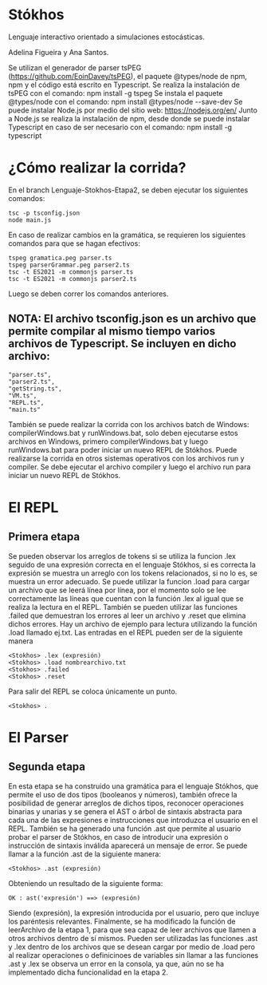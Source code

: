 # Stókhos
Lenguaje interactivo orientado a simulaciones estocásticas. 

Adelina Figueira y Ana Santos.

Se utilizan el generador de parser tsPEG (https://github.com/EoinDavey/tsPEG), el paquete @types/node de npm, npm y el código está escrito en Typescript.
Se realiza la instalación de tsPEG con el comando:  npm install -g tspeg
Se instala el paquete @types/node con el comando:  npm install @types/node --save-dev
Se puede instalar Node.js por medio del sitio web:  https://nodejs.org/en/
Junto a Node.js se realiza la instalación de npm, desde donde se puede instalar Typescript en caso de ser necesario con el comando: npm install -g typescript

# ¿Cómo realizar la corrida?
En el branch Lenguaje-Stokhos-Etapa2, se deben ejecutar los siguientes comandos:

    tsc -p tsconfig.json
    node main.js

En caso de realizar cambios en la gramática, se requieren los siguientes comandos para que se hagan efectivos:

    tspeg gramatica.peg parser.ts
    tspeg parserGrammar.peg parser2.ts
    tsc -t ES2021 -m commonjs parser.ts
    tsc -t ES2021 -m commonjs parser2.ts

Luego se deben correr los comandos anteriores.

## NOTA: El archivo tsconfig.json es un archivo que permite compilar al mismo tiempo varios archivos de Typescript. Se incluyen en dicho archivo:
    "parser.ts",
    "parser2.ts",
    "getString.ts",
    "VM.ts",
    "REPL.ts",
    "main.ts"

También se puede realizar la corrida con los archivos batch de Windows: compilerWindows.bat y runWindows.bat, solo deben ejecutarse estos archivos en Windows, primero compilerWindows.bat y luego runWindows.bat para poder iniciar un nuevo REPL de Stókhos. Puede realizarse la corrida en otros sistemas operativos con los archivos run y compiler. Se debe ejecutar el archivo compiler y luego el archivo run para iniciar un nuevo REPL de Stókhos.

# El REPL
## Primera etapa
Se pueden observar los arreglos de tokens si se utiliza la funcion .lex seguido de una expresión correcta en el lenguaje Stókhos, si es correcta la expresión se muestra un arreglo con los tokens relacionados, si no lo es, se muestra un error adecuado.
Se puede utilizar la funcion .load para cargar un archivo que se leerá línea por línea, por el momento solo se lee correctamente las líneas que cuentan con la función .lex al igual que se realiza la lectura en el REPL. También se pueden utilizar las funciones .failed que demuestran los errores al leer un archivo y .reset que elimina dichos errores.
Hay un archivo de ejemplo para lectura utilizando la función .load llamado ej.txt.
Las entradas en el REPL pueden ser de la siguiente manera

    <Stokhos> .lex (expresión)
    <Stokhos> .load nombrearchivo.txt
    <Stokhos> .failed
    <Stokhos> .reset

Para salir del REPL se coloca únicamente un punto.

    <Stokhos> .
    
# El Parser
## Segunda etapa
En esta etapa se ha construido una gramática para el lenguaje Stókhos, que permite el uso de dos tipos (booleanos y números), también ofrece la posibilidad de generar arreglos de dichos tipos, reconocer operaciones binarias y unarias y se genera el AST o árbol de sintaxis abstracta para cada una de las expresiones e instrucciones que introduzca el usuario en el REPL.
También se ha generado una función .ast que permite al usuario probar el parser de Stókhos, en caso de introducir una expresión o instrucción de sintaxis inválida aparecerá un mensaje de error.
Se puede llamar a la función .ast de la siguiente manera:
    
    <Stokhos> .ast (expresión)
Obteniendo un resultado de la siguiente forma:

    OK : ast('expresión') ==> (expresión)

Siendo (expresión), la expresión introducida por el usuario, pero que incluye los paréntesis relevantes. Finalmente, se ha modificado la función de leerArchivo de la etapa 1, para que sea capaz de leer archivos que llamen a otros archivos dentro de sí mismos. Pueden ser utilizadas las funciones .ast y .lex dentro de los archivos que se desean cargar por medio de .load pero al realizar operaciones o definicinoes de variables sin llamar a las funciones .ast y .lex se observa un error en la consola, ya que, aún no se ha implementado dicha funcionalidad en la etapa 2.